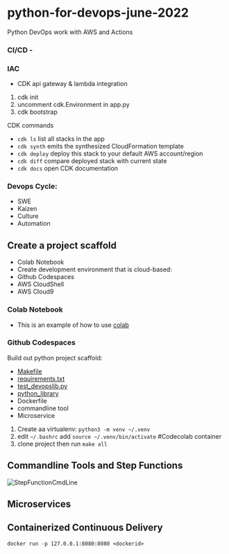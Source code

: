 # python-for-devops-june-2022
Python DevOps work with AWS and Actions


### CI/CD - 

### IAC
* CDK api gateway & lambda integration
1. cdk init 
2. uncomment cdk.Environment in app.py
3. cdk bootstrap

CDK commands

 * `cdk ls`          list all stacks in the app
 * `cdk synth`       emits the synthesized CloudFormation template
 * `cdk deploy`      deploy this stack to your default AWS account/region
 * `cdk diff`        compare deployed stack with current state
 * `cdk docs`        open CDK documentation

### Devops Cycle: 
  * SWE
  * Kaizen
  * Culture
  * Automation

## Create a project scaffold
* Colab Notebook 
* Create development environment that is cloud-based:
* Github Codespaces 
* AWS CloudShell
* AWS Cloud9

### Colab Notebook
* This is an example of how to use [colab](https://github.com/sotc/python-for-devops-may-2022/blob/main/getting_started_python.ipynb)

### Github Codespaces
Build out python project scaffold:

* [Makefile](https://github.com/sotc/python-for-devops-may-2022/blob/main/Makefile)
* [requirements.txt](https://github.com/sotc/python-for-devops-may-2022/blob/main/requirements.txt)
* [test_devopslib.py](https://github.com/sotc/python-for-devops-may-2022/blob/main/test_devopslib.py)
* [python_library](https://github.com/sotc/python-for-devops-may-2022/tree/main/devopslib)
* Dockerfile
* commandline tool
* Microservice

1. Create aa virtualenv: `python3 -m venv ~/.venv`
2. edit `~/.bashrc` add `source ~/.venv/bin/activate` #Codecolab container
3. clone project then run `make all`

## Commandline Tools and Step Functions

![StepFunctionCmdLine](https://user-images.githubusercontent.com/512362/171966733-09a69de4-c1ff-4c2d-8d80-f3e23f9a88ef.png)

## Microservices

## Containerized Continuous Delivery

`docker run -p 127.0.0.1:8080:8080 <dockerid>`
